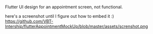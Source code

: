 Flutter UI design for an appointment screen, not functional.

here's a screenshot until I figure out how to embed it :) 
https://github.com/VBT-Intership/flutterAppointmentMockUp/blob/master/assets/screnshot.png

